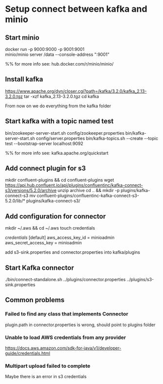 # Setup connect between kafka and minio

## Start minio
docker run -p 9000:9000 -p 9001:9001 \
minio/minio server /data --console-address ":9001"

%% for more info see: hub.docker.com/r/minio/minio/

## Install kafka
https://www.apache.org/dyn/closer.cgi?path=/kafka/3.2.0/kafka_2.13-3.2.0.tgz
tar -xzf kafka_2.13-3.2.0.tgz
cd kafka

From now on we do everything from the kafka folder

## Start kafka with a topic named test
bin/zookeeper-server-start.sh config/zookeeper.properties
bin/kafka-server-start.sh config/server.properties
bin/kafka-topics.sh --create --topic test --bootstrap-server localhost:9092

%% for more info see: kafka.apache.org/quickstart


## Add connect plugin for s3
mkdir confluent-plugins && cd confluent-plugins
wget https://api.hub.confluent.io/api/plugins/confluentinc/kafka-connect-s3/versions/5.2.0/archive
unzip archive
cd .. && mkdir -p plugins/kafka-connect-s3
mv confluent-plugins/confluentinc-kafka-connect-s3-5.2.0/lib/* plugins/kafka-connect-s3/

## Add configuration for connector
mkdir ~/.aws && cd ~/.aws
touch credentials

*credentials*
[default]
aws_access_key_id = minioadmin
aws_secret_access_key = minioadmin

add s3-sink.properties and connector.properties into kafka/plugins

## Start Kafka connector
./bin/connect-standalone.sh ../plugins/connector.properties ../plugins/s3-sink.properties

## Common problems

### Failed to find any class that implements Connector
plugin.path in connector.properties is wrong, should point to plugins folder

### Unable to load AWS credentials from any provider
https://docs.aws.amazon.com/sdk-for-java/v1/developer-guide/credentials.html

### Multipart upload failed to complete
Maybe there is an error in s3 credentials

